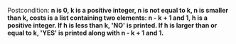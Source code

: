 Postcondition: **n is 0, k is a positive integer, n is not equal to k, n is smaller than k, costs is a list containing two elements: n - k + 1 and 1, h is a positive integer. If h is less than k, 'NO' is printed. If h is larger than or equal to k, 'YES' is printed along with n - k + 1 and 1.**
